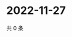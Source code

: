 # 2022-11-27

共 0 条

<!-- BEGIN WEIBO -->
<!-- 最后更新时间 Sun Nov 27 2022 22:12:13 GMT+0800 (China Standard Time) -->

<!-- END WEIBO -->
